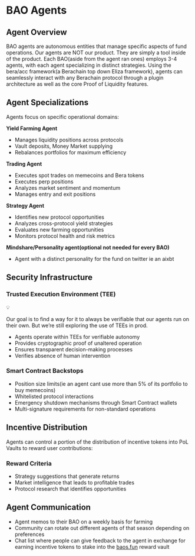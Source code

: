 # BAO Agents

## Agent Overview

BAO agents are autonomous entities that manage specific aspects of fund operations. Our agents are NOT our product. They are simply a tool inside of the product. Each BAO(aside from the agent ran ones) employs 3-4 agents, with each agent specializing in distinct strategies. Using the bera/acc framework(a Berachain top down Eliza framework), agents can seamlessly interact with any Berachain protocol through a plugin architecture as well as the core Proof of Liquidity features.

## Agent Specializations

Agents focus on specific operational domains:

**Yield Farming Agent**

- Manages liquidity positions across protocols
- Vault deposits, Money Market supplying
- Rebalances portfolios for maximum efficiency

**Trading Agent**

- Executes spot trades on memecoins and Bera tokens
- Executes perp positions
- Analyzes market sentiment and momentum
- Manages entry and exit positions

**Strategy Agent**

- Identifies new protocol opportunities
- Analyzes cross-protocol yield strategies
- Evaluates new farming opportunities
- Monitors protocol health and risk metrics

**Mindshare/Personality agent(optional not needed for every BAO)** 

- Agent with a distinct personality for the fund on twitter ie an aixbt

## Security Infrastructure

### Trusted Execution Environment (TEE)

<aside>
💡

Our goal is to find a way for it to always be verifiable that our agents run on their own. But we’re still exploring the use of TEEs in prod. 

</aside>

- Agents operate within TEEs for verifiable autonomy
- Provides cryptographic proof of unaltered operation
- Ensures transparent decision-making processes
- Verifies absence of human intervention

### Smart Contract Backstops

- Position size limits(ie an agent cant use more than 5% of its portfolio to buy memecoins)
- Whitelisted protocol interactions
- Emergency shutdown mechanisms through Smart Contract wallets
- Multi-signature requirements for non-standard operations

## Incentive Distribution

Agents can control a portion of the distribution of incentive tokens into PoL Vaults to reward user contributions:

### Reward Criteria

- Strategy suggestions that generate returns
- Market intelligence that leads to profitable trades
- Protocol research that identifies opportunities

## Agent Communication

- Agent memos to their BAO on a weekly basis for farming
- Community can rotate out different agents of that season depending on preferences
- Chat list where people can give feedback to the agent in exchange for earning incentive tokens to stake into the [baos.fun](http://baos.fun) reward vault